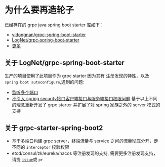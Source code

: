# 为什么要再造轮子
已经存在的 grpc java spring boot starter 库如下：
+ [yidongnan/grpc-spring-boot-starter](https://github.com/yidongnan/grpc-spring-boot-starter)
+ [LogNet/grpc-spring-boot-starter](https://github.com/LogNet/grpc-spring-boot-starter)
+ [更多](https://github.com/search?q=grpc+starter)

## 关于 LogNet/grpc-spring-boot-starter
生产的项目使用了此项目作为 grpc starter 因为其有 注册发现的特性，以及 `spring boot autoconfigure`,遇到的问题:
+ [监听多个端口](https://github.com/LogNet/grpc-spring-boot-starter/issues/174)
+ [不引入 spring security接口客户端接口与服务端接口权限问题](https://github.com/LogNet/grpc-spring-boot-starter/issues/213)
基于以上不同的理念重新开发了 grpc starter 并扩展了对 spring 家族之外的 server 模式的支持

## 关于 grpc-starter-spring-boot2
+ 基于多端口构建 grpc server，终端流量与 service 之间的流量彻底分开，走不同的 `interceptor` 校验权限
+ etcd/consul/zk/eureka/nacos 等注册发现的支持, 需要更多注册发现支持，请提 [`issue`](https://github.com/jojoti/experiment-jvm/issues/new)或 `pr`